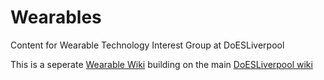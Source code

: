 # Wearables

Content for Wearable Technology Interest Group at DoESLiverpool

This is a seperate [Wearable Wiki](https://github.com/DoESLiverpool/wearables/wiki) building on the main [DoESLiverpool wiki](https://github.com/DoESLiverpool/somebody-should/wiki)
